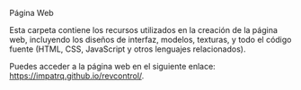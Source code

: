 Página Web

Esta carpeta contiene los recursos utilizados en la creación de la página web, incluyendo los diseños de interfaz, modelos, texturas, y todo el código fuente (HTML, CSS, JavaScript y otros lenguajes relacionados).

Puedes acceder a la página web en el siguiente enlace: https://impatrq.github.io/revcontrol/.
